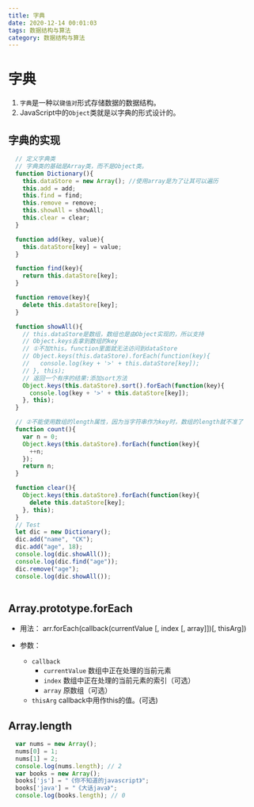 ```yaml
---
title: 字典
date: 2020-12-14 00:01:03
tags: 数据结构与算法
category: 数据结构与算法
---
```

# 字典
1. `字典`是一种以`键值对`形式存储数据的数据结构。
2. JavaScript中的`Object`类就是以字典的形式设计的。

## 字典的实现
``` js
  // 定义字典类
  // 字典类的基础是Array类，而不是Object类。
  function Dictionary(){
    this.dataStore = new Array(); //使用array是为了让其可以遍历
    this.add = add;
    this.find = find;
    this.remove = remove;
    this.showAll = showAll;
    this.clear = clear;
  }

  function add(key, value){
    this.dataStore[key] = value;
  }

  function find(key){
    return this.dataStore[key];
  }

  function remove(key){
    delete this.dataStore[key];
  }

  function showAll(){
    // this.dataStore是数组，数组也是由Object实现的，所以支持
    // Object.keys去拿到数组的key
    // ①不加this。function里面就无法访问到dataStore
    // Object.keys(this.dataStore).forEach(function(key){
    //   console.log(key + '>' + this.dataStore[key]);
    // }, this);
    // 返回一个有序的结果:添加sort方法
    Object.keys(this.dataStore).sort().forEach(function(key){
      console.log(key + '>' + this.dataStore[key]);
    }, this);
  }

  // ②不能使用数组的length属性，因为当字符串作为key时，数组的length就不准了
  function count(){
    var n = 0;
    Object.keys(this.dataStore).forEach(function(key){
      ++n;
    });
    return n;
  }

  function clear(){
    Object.keys(this.dataStore).forEach(function(key){
      delete this.dataStore[key];
    }, this);
  }
  // Test
  let dic = new Dictionary();
  dic.add("name", "CK");
  dic.add("age", 18);
  console.log(dic.showAll());
  console.log(dic.find("age")); 
  dic.remove("age");
  console.log(dic.showAll());
  
```
## Array.prototype.forEach

- 用法：
arr.forEach(callback(currentValue [, index [, array]])[, thisArg])  

- 参数：
  - `callback`
    - `currentValue` 数组中正在处理的当前元素
    - `index` 数组中正在处理的当前元素的索引（可选）
    - `array` 原数组（可选）
  - `thisArg` callback中用作this的值。(可选)

## Array.length
``` js
  var nums = new Array();
  nums[0] = 1;
  nums[1] = 2;
  console.log(nums.length); // 2
  var books = new Array();
  books['js'] = "《你不知道的javascript》";
  books['java'] = "《大话java》";
  console.log(books.length); // 0
```

